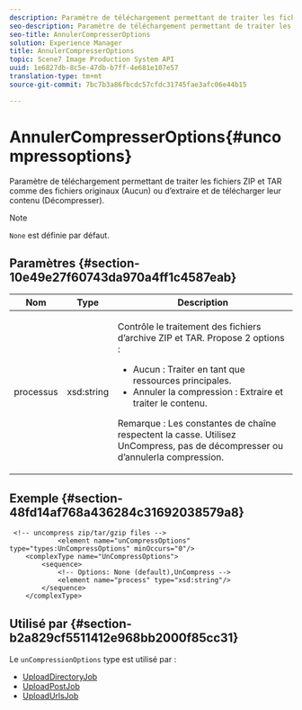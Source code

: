 ```yaml
---
description: Paramètre de téléchargement permettant de traiter les fichiers ZIP et TAR comme des fichiers originaux (Aucun) ou d’extraire et de télécharger leur contenu (Décompresser).
seo-description: Paramètre de téléchargement permettant de traiter les fichiers ZIP et TAR comme des fichiers originaux (Aucun) ou d’extraire et de télécharger leur contenu (Décompresser).
seo-title: AnnulerCompresserOptions
solution: Experience Manager
title: AnnulerCompresserOptions
topic: Scene7 Image Production System API
uuid: 1e6827db-8c5e-47db-b7ff-4e681e107e57
translation-type: tm+mt
source-git-commit: 7bc7b3a86fbcdc57cfdc31745fae3afc06e44b15

---
```



# AnnulerCompresserOptions{#uncompressoptions}

Paramètre de téléchargement permettant de traiter les fichiers ZIP et TAR comme des fichiers originaux (Aucun) ou d’extraire et de télécharger leur contenu (Décompresser).

>[!NOTE]
>
>`None` est définie par défaut.

## Paramètres {#section-10e49e27f60743da970a4ff1c4587eab}

<table id="table_89C2F7CDB24848459E47F1F7F58D91BA"> 
 <thead> 
  <tr> 
   <th colname="col1" class="entry"> Nom </th> 
   <th colname="col2" class="entry"> Type </th> 
   <th colname="col3" class="entry"> Description </th> 
  </tr> 
 </thead>
 <tbody> 
  <tr> 
   <td colname="col1"> <span class="codeph"> <span class="varname"> processus</span></span> </td> 
   <td colname="col2"> <span class="codeph"> xsd:string</span> </td> 
   <td colname="col3"> <p>Contrôle le traitement des fichiers d’archive ZIP et TAR. Propose 2 options : 
     <ul id="ul_F34E2F3B9B74450CA7E76BD9FD7137C2">
      <li id="li_E982468ED814446593B0C0A3F3D729FB"><span class="codeph"> Aucun :</span> Traiter en tant que ressources principales. </li>
      <li id="li_4A45DA99592B4EF7A1FE0A946A835104"><span class="codeph"> Annuler la compression :</span> Extraire et traiter le contenu. </li>
     </ul><p>Remarque : Les constantes de chaîne respectent la casse. Utilisez <span class="codeph"> UnCompress</span>, pas <span class="codeph"> de décompresser</span> ou <span class="codeph"> d’annuler</span>la compression. </p></p> </td> 
  </tr> 
 </tbody> 
</table>

## Exemple {#section-48fd14af768a436284c31692038579a8}

```
 <!-- uncompress zip/tar/gzip files -->
            <element name="unCompressOptions" type="types:UnCompressOptions" minOccurs="0"/>
    <complexType name="UnCompressOptions">
        <sequence>
            <!-- Options: None (default),UnCompress -->
            <element name="process" type="xsd:string"/>
        </sequence>
    </complexType>
```

## Utilisé par {#section-b2a829cf5511412e968bb2000f85cc31}

Le `unCompressionOptions` type est utilisé par :

* [UploadDirectoryJob](../../types/c-data-types/r-upload-directory-job.md#reference-e707ebf53b074c49ad983d1886e0bbb6)
* [UploadPostJob](../../types/c-data-types/r-upload-post-job.md#reference-bca2339b593f4637a687c33937215ef4)
* [UploadUrlsJob](../../types/c-data-types/r-upload-urls-job.md#reference-8e9bc895268c4321b233dbeadc990398)

